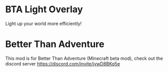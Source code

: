 # BTA Light Overlay
Light up your world more efficiently!

# Better Than Adventure
This mod is for Better Than Adventure (Minecraft beta mod), check out the discord server https://discord.com/invite/jvwD8BKq5e
